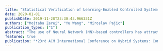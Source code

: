 ```yaml
---
title: "Statistical Verification of Learning-Enabled Controlled Systems"
date: 2020-01-01
publishDate: 2019-11-28T23:30:43.966331Z
authors: ["Mojtaba Zarei", "Yu Wang", "Miroslav Pajic"]
publication_types: ["1"]
abstract: "The use of Neural Network (NN)-based controllers has attracted significant attentions in recent years. However, due to the complexity and non-linearity of such NN-based cyber-physical systems (CPS), existing verification techniques that employ exhaustive state-space search, face significant scalability challenges; this effectively limits their capability for analyzing real-world CPS. Consequently, in this work, we focus on the use of Statistical Model Checking (SMC) for verifying complex NN-controlled CPS. Using an SMC approach based on Clopper-Pearson confidence levels, we verify from samples specifications defined by Signal Temporal Logic (STL) formulas. Specifically, we consider three CPS benchmarks with varying levels of plant and controller complexity, as well as the type of considered STL properties -- reachability property for a mountain car, safety property for a bipedal robot, and control performance of the closed-loop magnet levitation system. On these benchmarks, we show that SMC methods can be successfully used to provide high-assurance for learning-based CPS."
featured: true
publication: "*23rd ACM International Conference on Hybrid Systems: Computation and Control (HSCC) (Under Review)*"
---
```


